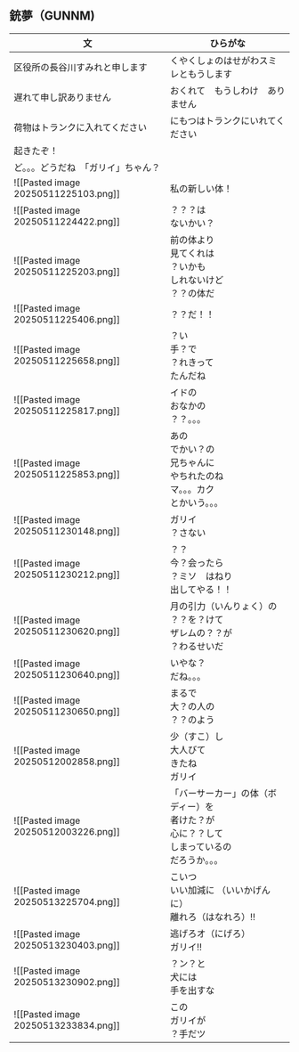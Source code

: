 ## 銃夢（GUNNM)

| 文                                    | ひらがな                                                       |
| ------------------------------------ | ---------------------------------------------------------- |
| 区役所の長谷川すみれと申します                      | くやくしょのはせがわスミレともうします                                        |
| 遅れて申し訳ありません                          | おくれて　もうしわけ　ありません                                           |
| 荷物はトランクに入れてください                      | にもつはトランクにいれてください                                           |
| 起きたぞ！                                |                                                            |
| ど。。。どうだね　「ガリイ」ちゃん？                   |                                                            |
| ![[Pasted image 20250511225103.png]] | 私の新しい体！                                                    |
| ![[Pasted image 20250511224422.png]] | ？？？は<br>ないかい？                                              |
| ![[Pasted image 20250511225203.png]] | 前の体より<br>見てくれは<br>？いかも<br>しれないけど<br>？？の体だ                  |
| ![[Pasted image 20250511225406.png]] | ？？だ！！                                                      |
| ![[Pasted image 20250511225658.png]] | ？い<br>手？で<br>？れきって<br>たんだね                                 |
| ![[Pasted image 20250511225817.png]] | イドの<br>おなかの<br>？？。。。                                       |
| ![[Pasted image 20250511225853.png]] | あの<br>でかい？の<br>兄ちゃんに<br>やちれたのね<br>マ。。。カク<br>とかいう。。。        |
| ![[Pasted image 20250511230148.png]] | ガリイ<br>？さない                                                |
| ![[Pasted image 20250511230212.png]] | ？？<br>今？会ったら<br>？ミソ　はねり<br>出してやる！！                         |
| ![[Pasted image 20250511230620.png]] | 月の引力（いんりょく）の<br>？？を？けて<br>ザレムの？？が<br>？わるせいだ                |
| ![[Pasted image 20250511230640.png]] | いやな？<br>だね。。。                                              |
| ![[Pasted image 20250511230650.png]] | まるで<br>大？の人の<br>？？のよう                                      |
| ![[Pasted image 20250512002858.png]] | 少（すこ）し<br>大人びて<br>きたね<br>ガリイ                               |
| ![[Pasted image 20250512003226.png]] | 「バーサーカー」の体（ボディー）を<br>者けた？が<br>心に？？して<br>しまっているの<br>だろうか。。。 |
| ![[Pasted image 20250513225704.png]] | こいつ  <br>いい加減に  （いいかげんに）<br>離れろ（はなれろ）‼                     |
| ![[Pasted image 20250513230403.png]] | 逃げろオ（にげろ）<br>ガリイ!!                                         |
| ![[Pasted image 20250513230902.png]] | ？ン？と<br>犬には<br>手を出すな                                       |
| ![[Pasted image 20250513233834.png]] | この<br>ガリイが<br>？手だツ                                         |

